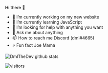 Hi there 👋

- 🔭 I’m currently working on my new website
- 🌱 I’m currently learning JavaScript
- 🤔 I’m looking for help with anything you want 
- 💬 Ask me about anything
- 📫 How to reach me Discord (dml#4665)
- ⚡ Fun fact Joe Mama


![DmlTheDev github stats](https://github-readme-stats.vercel.app/api?username=DmlTheDev&show_icons=true&theme=radical&count_private=true&include_all_commits=true)

![visitors](https://visitor-badge.laobi.icu/badge?page_id=DmlTheDev.DmlTheDev)

<!--
**dmlthedev/dmlthedev** is a ✨ _special_ ✨ repository because its `README.md` (this file) appears on your GitHub profile.

